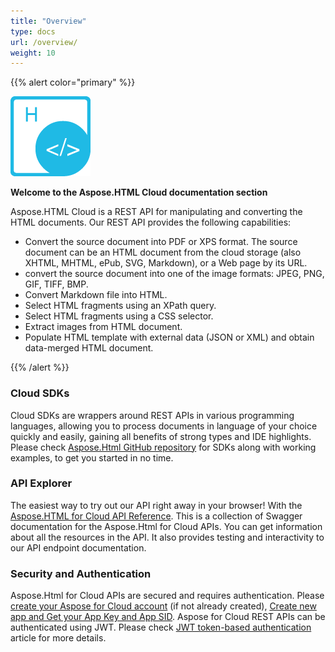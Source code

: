 ```yaml
---
title: "Overview"
type: docs
url: /overview/
weight: 10
---
```


{{% alert color="primary" %}} 

![todo:image\_alt\_text](overview_1)

**Welcome to the Aspose.HTML Cloud documentation section**

Aspose.HTML Cloud is a REST API for manipulating and converting the HTML documents.
Our REST API provides the following capabilities:





- Convert the source document into PDF or XPS format. The source document can be an HTML document from the cloud storage (also XHTML, MHTML, ePub, SVG, Markdown), or a Web page by its URL.
- convert the source document into one of the image formats: JPEG, PNG, GIF, TIFF, BMP.
- Convert Markdown file into HTML.
- Select HTML fragments using an XPath query.
- Select HTML fragments using a CSS selector.
- Extract images from HTML document.
- Populate HTML template with external data (JSON or XML) and obtain data-merged HTML document.

{{% /alert %}} 
### **Cloud SDKs**
Cloud SDKs are wrappers around REST APIs in various programming languages, allowing you to process documents in language of your choice quickly and easily, gaining all benefits of strong types and IDE highlights. Please check [Aspose.Html GitHub repository](https://github.com/aspose-html-cloud/) for SDKs along with working examples, to get you started in no time. 
### **API Explorer**
The easiest way to try out our API right away in your browser! With the [Aspose.HTML for Cloud API Reference](https://apireference.aspose.cloud/html/). This is a collection of Swagger documentation for the Aspose.Html for Cloud APIs. You can get information about all the resources in the API. It also provides testing and interactivity to our API endpoint documentation.
### **Security and Authentication**
Aspose.Html for Cloud APIs are secured and requires authentication. Please [create your Aspose for Cloud account](https://docs.aspose.cloud/display/totalcloud/Creating+and+Managing+Account) (if not already created), [Create new app and Get your App Key and App SID](https://docs.aspose.cloud/display/totalcloud/Create+New+App+and+Get+App+Key+and+SID). Aspose for Cloud REST APIs can be authenticated using JWT. Please check [JWT token-based authentication](https://docs.aspose.cloud/display/storagecloud/JSON+Web+Token+Authentication) article for more details.
